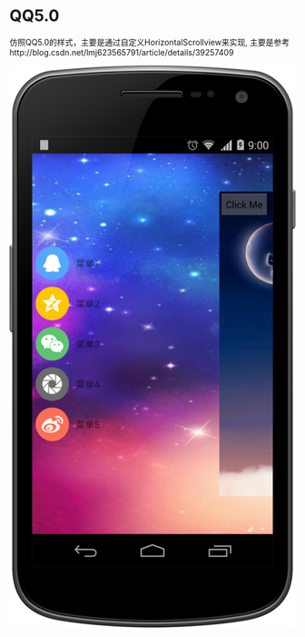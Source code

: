 # QQ5.0
仿照QQ5.0的样式，主要是通过自定义HorizontalScrollview来实现,
主要是参考http://blog.csdn.net/lmj623565791/article/details/39257409

![icon](https://github.com/wangjia55/QQ5.0/blob/master/screen_shot.png)

